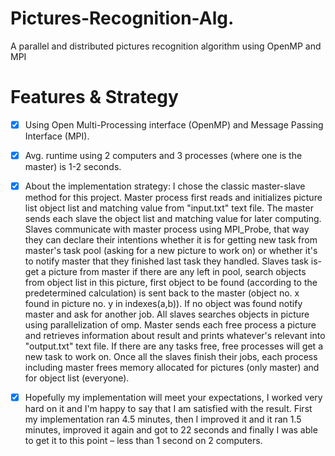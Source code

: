 # Pictures-Recognition-Alg.
A parallel and distributed pictures recognition algorithm using OpenMP and MPI

# Features & Strategy

 - [x]  Using Open Multi-Processing interface (OpenMP) and Message Passing Interface (MPI).
 - [x]  Avg. runtime using 2 computers and 3 processes (where one is the master) is 1-2 seconds.
 - [x]  About the implementation strategy:
 I chose the classic master-slave method for this project.
 Master process first reads and initializes picture list object list and matching value from "input.txt" text file.
 The master sends each slave the object list and matching value for later computing.
 Slaves communicate with master process using MPI_Probe, that way they can declare their intentions whether it is for getting
 new task from master's task pool (asking for a new picture to work on) or whether it's to notify master that they finished
 last task they handled.
 Slaves task is- get a picture from master if there are any left in pool, search objects from object list in this picture,
 first object to be found (according to the predetermined calculation) is sent back to the master (object no. x found in
 picture no. y in indexes(a,b)).
 If no object was found notify master and ask for another job.
 All slaves searches objects in picture using parallelization of omp.
 Master sends each free process a picture and retrieves information about result and prints whatever's relevant into
 "output.txt" text file. If there are any tasks free, free processes will get a new task to work on.
 Once all the slaves finish their jobs, each process including master frees memory allocated for pictures (only master) and for
 object list (everyone).
 
-[x] Hopefully my implementation will meet your expectations, I worked very hard on it and I'm happy to say that I am satisfied
with the result. First my implementation ran 4.5 minutes, then I improved it and it ran 1.5 minutes, improved it again and got
to 22 seconds and finally I was able to get it to this point – less than 1 second on 2 computers.



